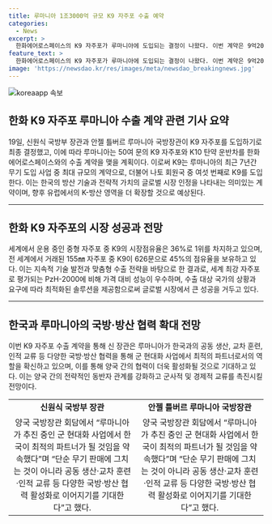 ```yaml
---
title: 루마니아 1조3000억 규모 K9 자주포 수출 예약
categories:
  - News
excerpt: >
  한화에어로스페이스의 K9 자주포가 루마니아에 도입되는 결정이 나왔다. 이번 계약은 9억2000만달러 규모로, K9 자주포 50여문과 K10 탄약 운반차를 포함하고 있다. 이는 루마니아의 최대 규모 무기 도입 사업으로, 러시아의 우크라이나 침공으로 인해 동유럽 지역에서 군비 증강 움직임이 예상되는 가운데 이뤄졌다. 한화에어로스페이스의 K9 자주포는 세계에서 자주포 시장의 절반 가까이를 석권하는 대표적인 효자 방산 무기체계로, 현재 전 세계 중형 자주포 시장의 36%를 차지하고 있다. 이번 수출은 루마니아에 이어 여덟 번째, 러시아 외 유럽에서도 K9이 인정받고 있는 것으로 분석되고 있다.
feature_text: >
  한화에어로스페이스의 K9 자주포가 루마니아에 도입되는 결정이 나왔다. 이번 계약은 9억2000만달러 규모로, K9 자주포 50여문과 K10 탄약 운반차를 포함하고 있다. 이는 루마니아의 최대 규모 무기 도입 사업으로, 러시아의 우크라이나 침공으로 인해 동유럽 지역에서 군비 증강 움직임이 예상되는 가운데 이뤄졌다. 한화에어로스페이스의 K9 자주포는 세계에서 자주포 시장의 절반 가까이를 석권하는 대표적인 효자 방산 무기체계로, 현재 전 세계 중형 자주포 시장의 36%를 차지하고 있다. 이번 수출은 루마니아에 이어 여덟 번째, 러시아 외 유럽에서도 K9이 인정받고 있는 것으로 분석되고 있다.
image: 'https://newsdao.kr/res/images/meta/newsdao_breakingnews.jpg'
---
```


<p><img src="https://newsdao.kr/res/images/meta/newsdao_breakingnews.jpg" alt="koreaapp 속보" /></p>

<h2 data-ke-size="size26">한화 K9 자주포 루마니아 수출 계약 관련 기사 요약</h2>

<p data-ke-size="size16">19일, 신원식 국방부 장관과 안젤 틀버르 루마니아 국방장관이 K9 자주포를 도입하기로 최종 결정했고, 이에 따라 루마니아는 50여 문의 K9 자주포와 K10 탄약 운반차를 한화에어로스페이스와의 수출 계약을 맺을 계획이다. 이로써 K9는 루마니아의 최근 7년간 무기 도입 사업 중 최대 규모의 계약으로, 더불어 나토 회원국 중 여섯 번째로 K9를 도입한다. 이는 한국의 방산 기술과 전략적 가치의 글로벌 시장 인정을 나타내는 의미있는 계약이며, 향후 유럽에서의 K-방산 영역을 더 확장할 것으로 예상된다.</p>

<hr>

<h2 data-ke-size="size26">한화 K9 자주포의 시장 성공과 전망</h2>

<p data-ke-size="size16">세계에서 운용 중인 중형 자주포 중 K9의 시장점유율은 36%로 1위를 차지하고 있으며, 전 세계에서 거래된 155㎜ 자주포 중 K9이 626문으로 45%의 점유율을 보유하고 있다. 이는 지속적 기술 발전과 맞춤형 수출 전략을 바탕으로 한 결과로, 세계 최강 자주포로 평가되는 PzH-2000에 비해 가격 대비 성능이 우수하며, 수출 대상 국가의 상황과 요구에 따라 최적화된 솔루션을 제공함으로써 글로벌 시장에서 큰 성공을 거두고 있다.</p>

<hr>

<h2 data-ke-size="size26">한국과 루마니아의 국방‧방산 협력 확대 전망</h2>

<p data-ke-size="size16">이번 K9 자주포 수출 계약을 통해 신 장관은 루마니아가 한국과의 공동 생산, 교차 훈련, 인적 교류 등 다양한 국방‧방산 협력을 통해 군 현대화 사업에서 최적의 파트너로서의 역할을 확신하고 있으며, 이를 통해 양국 간의 협력이 더욱 활성화될 것으로 기대하고 있다. 이는 양국 간의 전략적인 동반자 관계를 강화하고 군사적 및 경제적 교류를 촉진시킬 전망이다.</p>

<table>
    <tbody>
        <tr>
            <td style="text-align: center; height: 17px;"><b>신원식 국방부 장관</b></td>
            <td style="text-align: center; height: 17px;"><b>안젤 틀버르 루마니아 국방장관</b></td>
        </tr>
        <tr>
            <td style="text-align: center; height: 17px;">양국 국방장관 회담에서 “루마니아가 추진 중인 군 현대화 사업에서 한국이 최적의 파트너가 될 것임을 약속했다”며 “단순 무기 판매에 그치는 것이 아니라 공동 생산·교차 훈련·인적 교류 등 다양한 국방‧방산 협력 활성화로 이어지기를 기대한다”고 했다.</td>
            <td style="text-align: center; height: 17px;">양국 국방장관 회담에서 “루마니아가 추진 중인 군 현대화 사업에서 한국이 최적의 파트너가 될 것임을 약속했다”며 “단순 무기 판매에 그치는 것이 아니라 공동 생산·교차 훈련·인적 교류 등 다양한 국방‧방산 협력 활성화로 이어지기를 기대한다”고 했다.</td>
        </tr>
    </tbody>
</table>

<p data-ke-size="size16">&nbsp;</p>

